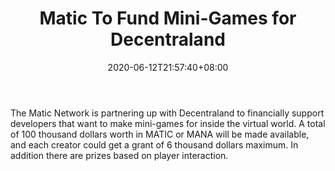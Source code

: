 ﻿---
title: "Matic To Fund Mini-Games for Decentraland"
date: 2020-06-12T21:57:40+08:00
lastmod: 2020-06-12T16:45:40+08:00
draft: false
authors: ["Henry"]
description: "The Matic Network is partnering up with Decentraland to financially support developers that want to make mini-games for inside the virtual world. A total of 100 thousand dollars worth in MATIC or MANA will be made available, and each creator could get a grant of 6 thousand dollars maximum. In addition there are prizes based on player interaction."
featuredImage: "matic-to-fund-mini-games-for-decentraland.png"
tags: ["Strategy Games","Play to Earn"]
categories: ["news"]
news: ["Strategy Games"]
weight: 
lightgallery: true
pinned: false
recommend: false
recommend1: false
---

The Matic Network is partnering up with Decentraland to financially support developers that want to make mini-games for inside the virtual world. A total of 100 thousand dollars worth in MATIC or MANA will be made available, and each creator could get a grant of 6 thousand dollars maximum. In addition there are prizes based on player interaction.

<!--more-->

